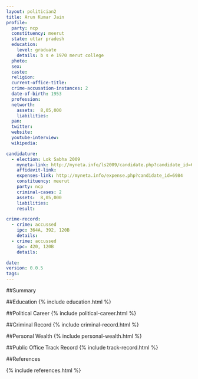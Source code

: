 ```yaml
---
layout: politician2
title: Arun Kumar Jain
profile: 
  party: ncp
  constituency: meerut
  state: uttar pradesh
  education: 
    level: graduate
    details: b s e 1970 merut college
  photo: 
  sex: 
  caste: 
  religion: 
  current-office-title: 
  crime-accusation-instances: 2
  date-of-birth: 1953
  profession: 
  networth: 
    assets:  8,05,000
    liabilities: 
  pan: 
  twitter: 
  website: 
  youtube-interview: 
  wikipedia: 

candidature: 
  - election: Lok Sabha 2009
    myneta-link: http://myneta.info/ls2009/candidate.php?candidate_id=6984
    affidavit-link: 
    expenses-link: http://myneta.info/expense.php?candidate_id=6984
    constituency: meerut 
    party: ncp
    criminal-cases: 2
    assets:  8,05,000
    liabilities: 
    result:  

crime-record: 
  - crime: accussed
    ipc: 364A, 392, 120B
    details:    
  - crime: accussed
    ipc: 420, 120B
    details:    

date: 
version: 0.0.5
tags: 
---
```

##Summary


##Education
{% include education.html %}


##Political Career
{% include political-career.html %}


##Criminal Record
{% include criminal-record.html %}


##Personal Wealth
{% include personal-wealth.html %}


##Public Office Track Record
{% include track-record.html %}


##References


{% include references.html %}